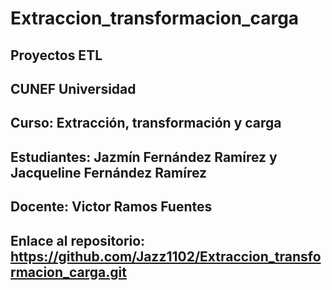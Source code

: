 # Extraccion_transformacion_carga

## Proyectos ETL
## CUNEF Universidad
## Curso: Extracción, transformación y carga
## Estudiantes: Jazmín Fernández Ramírez y Jacqueline Fernández Ramírez
## Docente: Victor Ramos Fuentes

## Enlace al repositorio: https://github.com/Jazz1102/Extraccion_transformacion_carga.git 